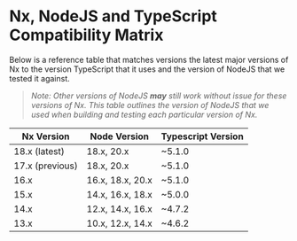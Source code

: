 # Nx, NodeJS and TypeScript Compatibility Matrix

Below is a reference table that matches versions the latest major versions of Nx to the version TypeScript that it uses
and the version of NodeJS that we tested it against.

> _Note: Other versions of NodeJS **may** still work without issue for these versions of Nx. This table outlines the
> version of NodeJS that we used when building and testing each particular version of Nx._

| Nx Version      | Node Version     | Typescript Version |
| --------------- | ---------------- | ------------------ |
| 18.x (latest)   | 18.x, 20.x       | ~5.1.0             |
| 17.x (previous) | 18.x, 20.x       | ~5.1.0             |
| 16.x            | 16.x, 18.x, 20.x | ~5.1.0             |
| 15.x            | 14.x, 16.x, 18.x | ~5.0.0             |
| 14.x            | 12.x, 14.x, 16.x | ~4.7.2             |
| 13.x            | 10.x, 12.x, 14.x | ~4.6.2             |
